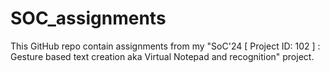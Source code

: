 # SOC_assignments
This GitHub repo contain assignments from my "SoC'24 [ Project ID: 102 ] : Gesture based text creation aka Virtual Notepad and recognition" project. 

